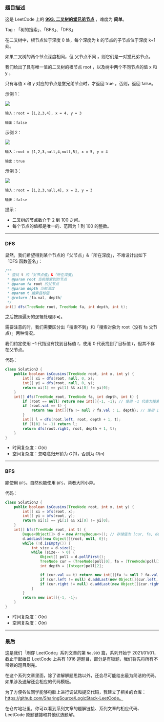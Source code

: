 ### 题目描述

这是 LeetCode 上的 **[993. 二叉树的堂兄弟节点](https://leetcode-cn.com/problems/cousins-in-binary-tree/solution/gong-shui-san-xie-shu-de-sou-suo-dfs-bfs-b200/)** ，难度为 **简单**。

Tag : 「树的搜索」、「BFS」、「DFS」




在二叉树中，根节点位于深度 0 处，每个深度为 k 的节点的子节点位于深度 k+1 处。

如果二叉树的两个节点深度相同，但 父节点不同 ，则它们是一对堂兄弟节点。

我们给出了具有唯一值的二叉树的根节点 root ，以及树中两个不同节点的值 x 和 y 。

只有与值 x 和 y 对应的节点是堂兄弟节点时，才返回 true 。否则，返回 false。

示例 1：

![](https://assets.leetcode-cn.com/aliyun-lc-upload/uploads/2019/02/16/q1248-01.png)

```
输入：root = [1,2,3,4], x = 4, y = 3

输出：false
```
示例 2：

![](https://assets.leetcode-cn.com/aliyun-lc-upload/uploads/2019/02/16/q1248-02.png)

```
输入：root = [1,2,3,null,4,null,5], x = 5, y = 4

输出：true
```
示例 3：

![](https://assets.leetcode-cn.com/aliyun-lc-upload/uploads/2019/02/16/q1248-03.png)

```
输入：root = [1,2,3,null,4], x = 2, y = 3

输出：false
```

提示：
* 二叉树的节点数介于 2 到 100 之间。
* 每个节点的值都是唯一的、范围为 1 到 100 的整数。

---

### DFS

显然，我们希望得到某个节点的「父节点」&「所在深度」，不难设计出如下「DFS 函数签名」：

```Java []
/**
 * 查找 t 的「父节点值」&「所在深度」
 * @param root 当前搜索到的节点
 * @param fa root 的父节点
 * @param depth 当前深度
 * @param t 搜索目标值
 * @return [fa.val, depth]
 */
int[] dfs(TreeNode root, TreeNode fa, int depth, int t);
```
之后按照遍历的逻辑处理即可。

需要注意的时，我们需要区分出「搜索不到」和「搜索对象为 root（没有 fa 父节点）」两种情况。

我们约定使用 $-1$ 代指没有找到目标值 $t$，使用 $0$ 代表找到了目标值 $t$，但其不存在父节点。

代码：
```Java []
class Solution3 {
    public boolean isCousins(TreeNode root, int x, int y) {
        int[] xi = dfs(root, null, 0, x);
        int[] yi = dfs(root, null, 0, y);
        return xi[1] == yi[1] && xi[0] != yi[0];
    }
    int[] dfs(TreeNode root, TreeNode fa, int depth, int t) {
        if (root == null) return new int[]{-1, -1}; // 使用 -1 代表为搜索不到 t
        if (root.val == t) {
            return new int[]{fa != null ? fa.val : 1, depth}; // 使用 1 代表搜索值 t 为 root
        }
        int[] l = dfs(root.left, root, depth + 1, t);
        if (l[0] != -1) return l;
        return dfs(root.right, root, depth + 1, t);
    }
}
```
* 时间复杂度：$O(n)$
* 空间复杂度：忽略递归开销为 $O(1)$，否则为 $O(n)$

---

### BFS

能使用 `DFS`，自然也能使用 `BFS`，两者大同小异。

代码：
```Java []
class Solution3 {
    public boolean isCousins(TreeNode root, int x, int y) {
        int[] xi = bfs(root, x);
        int[] yi = bfs(root, y);
        return xi[1] == yi[1] && xi[0] != yi[0];
    }
    int[] bfs(TreeNode root, int t) {
        Deque<Object[]> d = new ArrayDeque<>(); // 存储值为 [cur, fa, depth]
        d.addLast(new Object[]{root, null, 0});
        while (!d.isEmpty()) {
            int size = d.size();
            while (size-- > 0) {
                Object[] poll = d.pollFirst();
                TreeNode cur = (TreeNode)poll[0], fa = (TreeNode)poll[1];
                int depth = (Integer)poll[2];

                if (cur.val == t) return new int[]{fa != null ? fa.val : 0, depth};
                if (cur.left != null) d.addLast(new Object[]{cur.left, cur, depth + 1});
                if (cur.right != null) d.addLast(new Object[]{cur.right, cur, depth + 1});
            }
        }
        return new int[]{-1, -1};
    }
}
```
* 时间复杂度：$O(n)$
* 空间复杂度：$O(n)$

---

### 最后

这是我们「刷穿 LeetCode」系列文章的第 `No.993` 篇，系列开始于 2021/01/01，截止于起始日 LeetCode 上共有 1916 道题目，部分是有锁题，我们将先将所有不带锁的题目刷完。

在这个系列文章里面，除了讲解解题思路以外，还会尽可能给出最为简洁的代码。如果涉及通解还会相应的代码模板。

为了方便各位同学能够电脑上进行调试和提交代码，我建立了相关的仓库：https://github.com/SharingSource/LogicStack-LeetCode。

在仓库地址里，你可以看到系列文章的题解链接、系列文章的相应代码、LeetCode 原题链接和其他优选题解。

